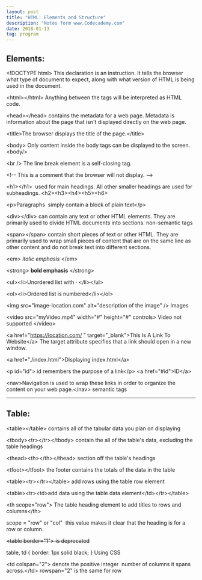 ```yaml
---
layout: post
title: "HTML: Elements and Structure"
description: "Notes form www.Codecademy.com"
date: 2018-01-13
tag: program
---
```


<h2><strong>Elements:</strong></h2>  


&lt;!DOCTYPE html&gt; This declaration is an instruction. It tells the browser what type of document to expect, along with what version of HTML is being used in the document.

&lt;html&gt;&lt;/html&gt; Anything between the tags will be interpreted as HTML code.

&lt;head&gt;&lt;/head&gt; contains the metadata for a web page. Metadata is information about the page that isn't displayed directly on the web page.

&lt;title&gt;The browser displays the title of the page.&lt;/title&gt;

&lt;body&gt; Only content inside the body tags can be displayed to the screen. &lt;body/&gt;

&lt;br /&gt; The line break element is a self-closing tag.

&lt;!-- This is a comment that the browser will not display. --&gt;

&lt;h1&gt;&lt;/h1&gt;  used for main headings. All other smaller headings are used for subheadings. &lt;h2&gt;&lt;h3&gt;&lt;h4&gt;&lt;h5&gt;&lt;h6&gt;

&lt;p&gt;Paragraphs  simply contain a block of plain text&lt;/p&gt;

&lt;div&gt;&lt;/div&gt; can contain any text or other HTML elements. They are primarily used to divide HTML documents into sections. non-semantic tags

&lt;span&gt;&lt;/span&gt; contain short pieces of text or other HTML. They are primarily used to wrap small pieces of content that are on the same line as other content and do not break text into different sections.

&lt;em&gt; <em>italic emphasis</em> &lt;/em&gt;

&lt;strong&gt; <strong>bold emphasis</strong> &lt;/strong&gt;

&lt;ul&gt;&lt;li&gt;Unordered list with · &lt;/li&gt;&lt;/ul&gt;

&lt;ol&gt;&lt;li&gt;Ordered list is numbered&lt;/li&gt;&lt;/ol&gt;

&lt;img src="image-location.com" alt="description of the image" /&gt; Images

&lt;video src="myVideo.mp4" width="#" height="#" controls&gt; Video not supported &lt;/video&gt;

&lt;a href="https://location.com/ " target="_blank"&gt;This Is A Link To Website&lt;/a&gt; The target attribute specifies that a link should open in a new window.

&lt;a href="./index.html"&gt;Displaying index.html&lt;/a&gt;

&lt;p id="id"&gt; id remembers the purpose of a link&lt;/p&gt; &lt;a href="#id"&gt;ID&lt;/a&gt;

&lt;nav&gt;Navigation is used to wrap these links in order to organize the content on your web page.&lt;/nav&gt; semantic tags

<hr />
<h2><strong>Table:</strong></h2>  

&lt;table&gt;&lt;/table&gt; contains all of the tabular data you plan on displaying

&lt;tbody&gt;&lt;tr&gt;&lt;/tr&gt;&lt;/tbody&gt; contain the all of the table's data, excluding the table headings

&lt;thead&gt;&lt;th&gt;&lt;/th&gt;&lt;/thead&gt; section off the table's headings

&lt;tfoot&gt;&lt;/tfoot&gt; the footer contains the totals of the data in the table

&lt;table&gt;&lt;tr&gt;&lt;/tr&gt;&lt;/table&gt; add rows using the table row element

&lt;table&gt;&lt;tr&gt;&lt;td&gt;add data using the table data element&lt;/td&gt;&lt;/tr&gt;&lt;/table&gt;

&lt;th scope="row"&gt; The table heading element to add titles to rows and columns&lt;/th&gt;

scope = "row" or "col"  this value makes it clear that the heading is for a row or column.

<del>&lt;table border="1"&gt; is deprecated</del>

table, td { border: 1px solid black; } Using CSS

&lt;td colspan="2"&gt; denote the positive integer  number of columns it spans across.&lt;/td&gt; rowspan="2" is the same for row

&nbsp;

